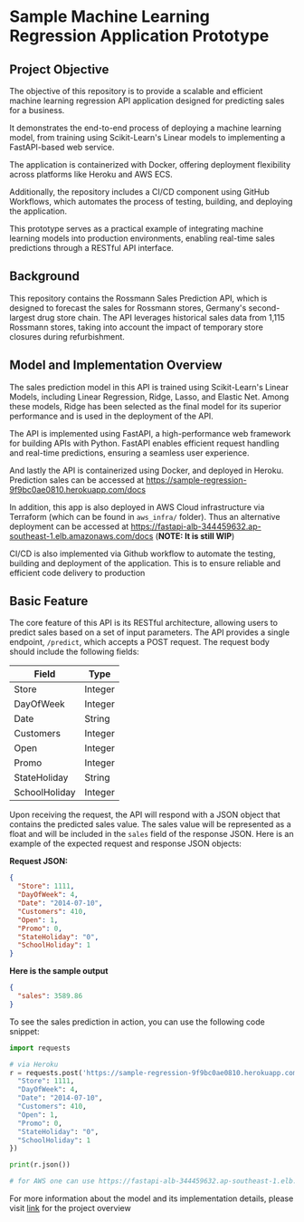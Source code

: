 # Sample Machine Learning Regression Application Prototype

## Project Objective

The objective of this repository is to provide a scalable and efficient machine learning regression API application designed for predicting sales for a business.

It demonstrates the end-to-end process of deploying a machine learning model, from training using Scikit-Learn's Linear models to implementing a FastAPI-based web service.

The application is containerized with Docker, offering deployment flexibility across platforms like Heroku and AWS ECS.

Additionally, the repository includes a CI/CD component using GitHub Workflows, which automates the process of testing, building, and deploying the application.

This prototype serves as a practical example of integrating machine learning models into production environments, enabling real-time sales predictions through a RESTful API interface.

## Background

This repository contains the Rossmann Sales Prediction API, which is designed to forecast the sales for Rossmann stores, Germany's second-largest drug store chain. The API leverages historical sales data from 1,115 Rossmann stores, taking into account the impact of temporary store closures during refurbishment.

## Model and Implementation Overview

The sales prediction model in this API is trained using Scikit-Learn's Linear Models, including Linear Regression, Ridge, Lasso, and Elastic Net. Among these models, Ridge has been selected as the final model for its superior performance and is used in the deployment of the API.

The API is implemented using FastAPI, a high-performance web framework for building APIs with Python. FastAPI enables efficient request handling and real-time predictions, ensuring a seamless user experience.

And lastly the API is containerized using Docker, and deployed in Heroku. Prediction sales can be accessed at https://sample-regression-9f9bc0ae0810.herokuapp.com/docs

In addition, this app is also deployed in AWS Cloud infrastructure via Terraform (which can be found in `aws_infra/` folder). Thus an alternative deployment can be accessed at https://fastapi-alb-344459632.ap-southeast-1.elb.amazonaws.com/docs (**NOTE: It is still WIP**)

CI/CD is also implemented via Github workflow to automate the testing, building and deployment of the application. This is to ensure reliable and efficient code delivery to production

## Basic Feature

The core feature of this API is its RESTful architecture, allowing users to predict sales based on a set of input parameters. The API provides a single endpoint, `/predict`, which accepts a POST request. The request body should include the following fields:

| Field         | Type    |
| ------------- | ------- |
| Store         | Integer |
| DayOfWeek     | Integer |
| Date          | String  |
| Customers     | Integer |
| Open          | Integer |
| Promo         | Integer |
| StateHoliday  | String  |
| SchoolHoliday | Integer |

Upon receiving the request, the API will respond with a JSON object that contains the predicted sales value. The sales value will be represented as a float and will be included in the `sales` field of the response JSON. Here is an example of the expected request and response JSON objects:

**Request JSON:**

```json
{
  "Store": 1111,
  "DayOfWeek": 4,
  "Date": "2014-07-10",
  "Customers": 410,
  "Open": 1,
  "Promo": 0,
  "StateHoliday": "0",
  "SchoolHoliday": 1
}
```

**Here is the sample output**

```json
{
  "sales": 3589.86
}
```

To see the sales prediction in action, you can use the following code snippet:

```python
import requests

# via Heroku
r = requests.post('https://sample-regression-9f9bc0ae0810.herokuapp.com/predict', json={
  "Store": 1111,
  "DayOfWeek": 4,
  "Date": "2014-07-10",
  "Customers": 410,
  "Open": 1,
  "Promo": 0,
  "StateHoliday": "0",
  "SchoolHoliday": 1
})

print(r.json())

# for AWS one can use https://fastapi-alb-344459632.ap-southeast-1.elb.amazonaws.com/predict instead
```

For more information about the model and its implementation details, please visit [link](https://drive.google.com/file/d/1eYWcnAxCkc1SZlWpkQuzjhVETV_Cd2jO/view?usp=sharing) for the project overview
